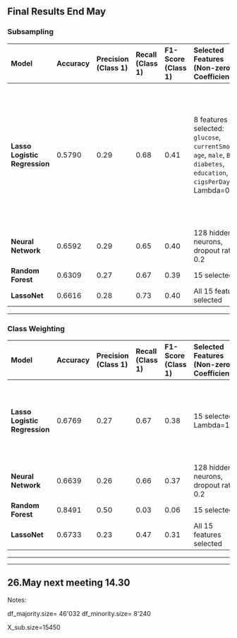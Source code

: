 ## **Final Results End May**

### Subsampling
| Model                                 | Accuracy | Precision (Class 1) | Recall (Class 1) | F1-Score (Class 1) | Selected Features (Non-zero Coefficients)                                                                          | Notes                                                                                                              |
|:--------------------------------------------|:---------|:--------------------|:-----------------|:-------------------|:-------------------------------------------------------------------------------------------------------------------|:-------------------------------------------------------------------------------------------------------------------|
| **Lasso Logistic Regression**  | 0.5790   | 0.29                | 0.68             | 0.41               | 8 features selected: `glucose`, `currentSmoker`, `age`, `male`, `BMI`, `diabetes`, `education`, `cigsPerDay`,  Lambda=0.05 | Sub-sampling improved recall for heart disease, but resulted in lower overall accuracy & precision. Only 2 features selected.  |
| **Neural Network**             | 0.6592   | 0.29                | 0.65             | 0.40               | 128 hidden neurons, dropout rate 0.2                                                                               | |
| **Random Forest**              | 0.6309   | 0.27                | 0.67             | 0.39               | 15 selected                                                                                                        | |
| **LassoNet**                   | 0.6616   | 0.28                | 0.73             | 0.40               | All 15 features selected                                                                                           | |

---

### Class Weighting

| Model                     | Accuracy | Precision (Class 1) | Recall (Class 1) | F1-Score (Class 1) | Selected Features (Non-zero Coefficients)                                                                          | Notes                                                                                                              |
|:-----------------------------------------------|:---------|:--------------------|:-----------------|:-------------------|:-------------------------------------------------------------------------------------------------------------------|:-------------------------------------------------------------------------------------------------------------------|
| **Lasso Logistic Regression**                  | 0.6769   | 0.27                | 0.67             | 0.38               | 15 selected, Lambda=15                                                                                             | Class weighting improved recall for heart disease, but at the cost of precision.                                   |
| **Neural Network**                             | 0.6639   | 0.26                | 0.66             | 0.37               | 128 hidden neurons, dropout rate 0.2                                                                               | |
| **Random Forest**                              | 0.8491   | 0.50                | 0.03             | 0.06               | 15 selected                                                                                                        | |
| **LassoNet**                                   | 0.6733   | 0.23                | 0.47             | 0.31               | All 15 features selected                                                                                           | |


---

---
26.May next meeting 14.30
---


Notes:

df_majority.size= 46'032
df_minority.size= 8'240

X_sub.size=15450

